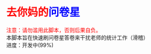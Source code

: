 # <font color=red>去你妈的</font><font color=blue>问卷星</font>
<font color=red>注意：请勿滥用此脚本，否则后果自负。</font><br/>
本脚本旨在快速刷问卷星答卷来干扰老师的统计工作（滑稽）<br/>
进度：开发中(99%)
